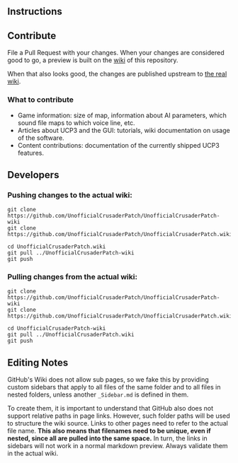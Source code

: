 ## Instructions

## Contribute
File a Pull Request with your changes. When your changes are considered good to go, a preview is built on the [wiki](https://github.com/UnofficialCrusaderPatch/UnofficialCrusaderPatch-wiki/wiki) of this repository.

When that also looks good, the changes are published upstream to [the real wiki](https://github.com/UnofficialCrusaderPatch/UnofficialCrusaderPatch/wiki).

### What to contribute
- Game information: size of map, information about AI parameters, which sound file maps to which voice line, etc.
- Articles about UCP3 and the GUI: tutorials, wiki documentation on usage of the software.
- Content contributions: documentation of the currently shipped UCP3 features.

## Developers

### Pushing changes to the actual wiki:
```shell
git clone https://github.com/UnofficialCrusaderPatch/UnofficialCrusaderPatch-wiki
git clone https://github.com/UnofficialCrusaderPatch/UnofficialCrusaderPatch.wiki

cd UnofficialCrusaderPatch.wiki
git pull ../UnofficialCrusaderPatch-wiki
git push
```

### Pulling changes from the actual wiki:
```shell
git clone https://github.com/UnofficialCrusaderPatch/UnofficialCrusaderPatch-wiki
git clone https://github.com/UnofficialCrusaderPatch/UnofficialCrusaderPatch.wiki

cd UnofficialCrusaderPatch-wiki
git pull ../UnofficialCrusaderPatch.wiki
git push
```

## Editing Notes

GitHub's Wiki does not allow sub pages, so we fake this by providing custom sidebars that apply to all files of the same folder and to all files in nested folders, unless another `_Sidebar.md` is defined in them.

To create them, it is important to understand that GitHub also does not support relative paths in page links. However, such folder paths will be used to structure the wiki source. Links to other pages need to refer to the actual file name. **This also means that filenames need to be unique, even if nested, since all are pulled into the same space.** In turn, the links in sidebars will not work in a normal markdown preview. Always validate them in the actual wiki.
